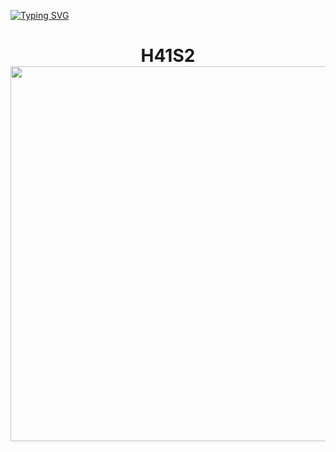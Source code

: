 [![Typing SVG](https://readme-typing-svg.herokuapp.com?color=%2336BCF7&lines=V2VsY29tZSB0byBteSBzeXN0ZW0=+🖥️)](https://git.io/typing-svg) <h1 align="center"> H41S2</a> 
<img src="https://user-images.githubusercontent.com/116753493/199006509-d3569596-2cf6-4c0f-b5ea-30a44fcc63e5.gif" height="600" width='1000'/></h1>

